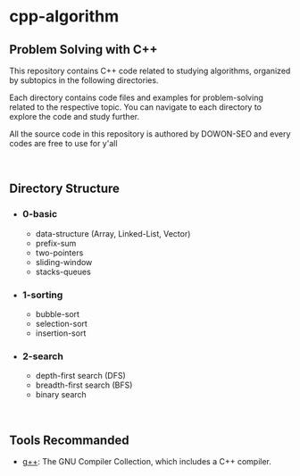 # cpp-algorithm

## Problem Solving with C++

This repository contains C++ code related to studying algorithms, organized by subtopics in the following directories.

Each directory contains code files and examples for problem-solving related to the respective topic. You can navigate to each directory to explore the code and study further.

All the source code in this repository is authored by DOWON-SEO and every codes are free to use for y'all

<br/>

## Directory Structure

-   ### 0-basic

    -   data-structure (Array, Linked-List, Vector)
    -   prefix-sum
    -   two-pointers
    -   sliding-window
    -   stacks-queues

-   ### 1-sorting

    -   bubble-sort
    -   selection-sort
    -   insertion-sort
        <!-- -   quick-sort -->
        <!-- -   merge-sort -->
        <!-- -   radix-sort -->

-   ### 2-search

    -   depth-first search (DFS)
    -   breadth-first search (BFS)
    -   binary search

<!-- -   ### 3-greedy-algorithm

    Greedy algorithms are included in this directory.

-   ### 4-number-theory

    Number theory-related code is included in this directory.

-   ### 5-graph

    Graph algorithms are included in this directory.

-   ### 6-tree

    Code related to tree structures is included in this directory.

-   ### 7-combination

    Code related to combinations is included in this directory.

-   ### 8-dynamic-programming

    Code related to dynamic programming is included in this directory.

-   ### 9-counter-clockwise
    Code related to counter-clockwise algorithms is included in this directory. -->

<br/>

## Tools Recommanded

-   [g++](https://gcc.gnu.org/): The GNU Compiler Collection, which includes a C++ compiler.
